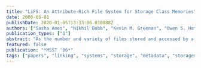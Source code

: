 ```yaml
---
title: "LiFS: An Attribute-Rich File System for Storage Class Memories"
date: 2006-05-01
publishDate: 2020-01-05T13:33:06.010088Z
authors: ["Sasha Ames", "Nikhil Bobb", "Kevin M. Greenan", "Owen S. Hofmann", "Mark W. Storer", "Carlos Maltzahn", "Ethan L. Miller", "Scott A. Brandt"]
publication_types: ["1"]
abstract: "As the number and variety of files stored and accessed by a typical user has dramatically increased, existing file system structures have begun to fail as a mechanism for managing all of the information contained in those files. Many applications---email clients, multimedia management applications, and desktop search engines are examples--- have been forced to develop their own richer metadata infrastructures. While effective, these solutions are generally non-standard, non-portable, non-sharable across applications, users or platforms, proprietary, and potentially inefficient. In the interest of providing a rich, efficient, shared file system metadata infrastructure, we have developed the Linking File System (LiFS). Taking advantage of non-volatile storage class memories, LiFS supports a wide variety of user and application metadata needs while efficiently supporting traditional file system operations."
featured: false
publication: "*MSST '06*"
tags: ["papers", "linking", "systems", "storage", "metadata", "storagemedium", "related:quasar", "filesystems"]
---
```


